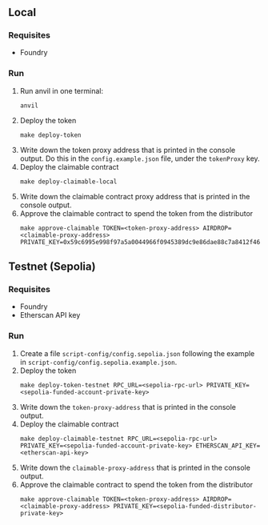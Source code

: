 #

## Local

### Requisites

- Foundry

### Run

1. Run anvil in one terminal:
   ```
   anvil
   ```
2. Deploy the token
   ```
   make deploy-token
   ```
3. Write down the token proxy address that is printed in the console output. Do this in the `config.example.json` file, under the `tokenProxy` key.
4. Deploy the claimable contract
   ```
   make deploy-claimable-local
   ```
5. Write down the claimable contract proxy address that is printed in the console output.
6. Approve the claimable contract to spend the token from the distributor
   ```
   make approve-claimable TOKEN=<token-proxy-address> AIRDROP=<claimable-proxy-address> PRIVATE_KEY=0x59c6995e998f97a5a0044966f0945389dc9e86dae88c7a8412f4603b6b78690d
   ```

## Testnet (Sepolia)

### Requisites

- Foundry
- Etherscan API key

### Run

1. Create a file `script-config/config.sepolia.json` following the example in `script-config/config.sepolia.example.json`.
2. Deploy the token
   ```
   make deploy-token-testnet RPC_URL=<sepolia-rpc-url> PRIVATE_KEY=<sepolia-funded-account-private-key>
   ```
3. Write down the `token-proxy-address` that is printed in the console output.
4. Deploy the claimable contract
   ```
   make deploy-claimable-testnet RPC_URL=<sepolia-rpc-url> PRIVATE_KEY=<sepolia-funded-account-private-key> ETHERSCAN_API_KEY=<etherscan-api-key>
   ```
5. Write down the `claimable-proxy-address` that is printed in the console output.
6. Approve the claimable contract to spend the token from the distributor
   ```
   make approve-claimable TOKEN=<token-proxy-address> AIRDROP=<claimable-proxy-address> PRIVATE_KEY=<sepolia-funded-distributor-private-key>
   ```
